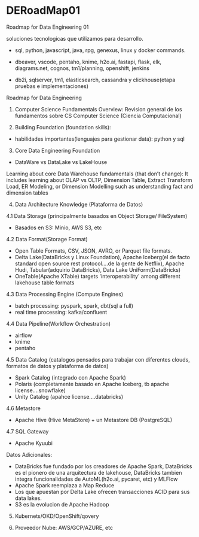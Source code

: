 # DERoadMap01
Roadmap for Data Engineering 01

soluciones tecnologicas que utilizamos para desarrollo.

- sql, python, javascript, java, rpg, genexus, linux y docker commands.

- dbeaver, vscode, pentaho, knime, h2o.ai, fastapi, flask, elk, diagrams.net, cognos, tm1/planning, openshift, jenkins

- db2i, sqlserver, tm1, elasticsearch, cassandra y clickhouse(etapa pruebas e implementaciones)




Roadmap for Data Engineering

1. Computer Science Fundamentals Overview:
Revision general de los fundamentos sobre CS Computer Science  (Ciencia Computacional)


2. Building Foundation (foundation skills): 

- habilidades importantes(lenguajes para gestionar data): python y sql


3. Core Data Engineering Foundation

- DataWare vs DataLake vs LakeHouse

Learning about core Data Warehouse fundamentals (that don’t change): 
It includes learning about OLAP vs OLTP, Dimension Table, Extract Transform Load, 
ER Modeling, or Dimension Modelling such as understanding fact and dimension tables


4. Data Architecture Knowledge (Plataforma de Datos)

4.1 Data Storage (principalmente basados en Object Storage/ FileSystem) 

- Basados en S3: Minio, AWS S3, etc


4.2 Data Format(Storage Format)

- Open Table Formats, CSV, JSON, AVRO, or Parquet file formats.
- Delta Lake(DataBricks y Linux Foundation), Apache Iceberg(el de facto standard open source rest protocol....de la gente de Netflix), Apache Hudi, Tabular(adquirio DataBricks), Data Lake UniForm(DataBricks)
- OneTable(Apache XTable) targets 'interoperability' among different lakehouse table formats


4.3 Data Processing Engine (Compute Engines)

- batch processing: pyspark, spark, dbt(sql a full)
- real time processing: kafka/confluent


4.4 Data Pipeline(Workflow Orchestration)

- airflow
- knime 
- pentaho



4.5 Data Catalog (catalogos pensados para trabajar con diferentes clouds, formatos de datos y plataforma de datos)

- Spark Catalog (integrado con Apache Spark)
- Polaris (completamente basado en Apache Iceberg, tb apache license....snowflake)
- Unity Catalog (apahce license....databricks)


4.6 Metastore

- Apache Hive (Hive MetaStore) + un Metastore DB (PostgreSQL)



4.7 SQL Gateway

- Apache Kyuubi


Datos Adicionales:
* DataBricks fue fundado por los creadores de Apache Spark, DataBricks es el pionero de una arquitectura de lakehouse, DataBricks tambien integra funcionalidades de AutoML(h2o.ai, pycaret, etc) y MLFlow
* Apache Spark reemplaza a Map Reduce
* Los que apuestan por Delta Lake ofrecen transacciones ACID para sus data lakes.
* S3 es la evolucion de Apache Hadoop

  

5. Kubernets/OKD/OpenShift/qovery

6. Proveedor Nube: AWS/GCP/AZURE, etc

